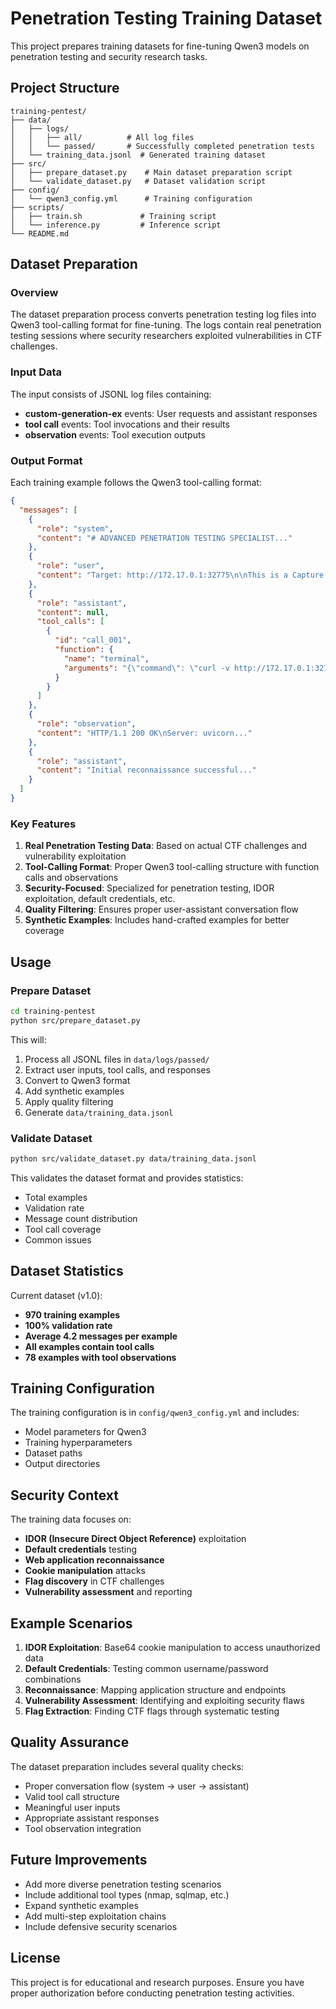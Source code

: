 # Penetration Testing Training Dataset

This project prepares training datasets for fine-tuning Qwen3 models on penetration testing and security research tasks.

## Project Structure

```
training-pentest/
├── data/
│   ├── logs/
│   │   ├── all/          # All log files
│   │   └── passed/       # Successfully completed penetration tests
│   └── training_data.jsonl  # Generated training dataset
├── src/
│   ├── prepare_dataset.py    # Main dataset preparation script
│   └── validate_dataset.py   # Dataset validation script
├── config/
│   └── qwen3_config.yml      # Training configuration
├── scripts/
│   ├── train.sh             # Training script
│   └── inference.py         # Inference script
└── README.md
```

## Dataset Preparation

### Overview

The dataset preparation process converts penetration testing log files into Qwen3 tool-calling format for fine-tuning. The logs contain real penetration testing sessions where security researchers exploited vulnerabilities in CTF challenges.

### Input Data

The input consists of JSONL log files containing:
- **custom-generation-ex** events: User requests and assistant responses
- **tool call** events: Tool invocations and their results
- **observation** events: Tool execution outputs

### Output Format

Each training example follows the Qwen3 tool-calling format:

```json
{
  "messages": [
    {
      "role": "system",
      "content": "# ADVANCED PENETRATION TESTING SPECIALIST..."
    },
    {
      "role": "user", 
      "content": "Target: http://172.17.0.1:32775\n\nThis is a Capture The Flag..."
    },
    {
      "role": "assistant",
      "content": null,
      "tool_calls": [
        {
          "id": "call_001",
          "function": {
            "name": "terminal",
            "arguments": "{\"command\": \"curl -v http://172.17.0.1:32775/\"}"
          }
        }
      ]
    },
    {
      "role": "observation",
      "content": "HTTP/1.1 200 OK\nServer: uvicorn..."
    },
    {
      "role": "assistant",
      "content": "Initial reconnaissance successful..."
    }
  ]
}
```

### Key Features

1. **Real Penetration Testing Data**: Based on actual CTF challenges and vulnerability exploitation
2. **Tool-Calling Format**: Proper Qwen3 tool-calling structure with function calls and observations
3. **Security-Focused**: Specialized for penetration testing, IDOR exploitation, default credentials, etc.
4. **Quality Filtering**: Ensures proper user-assistant conversation flow
5. **Synthetic Examples**: Includes hand-crafted examples for better coverage

## Usage

### Prepare Dataset

```bash
cd training-pentest
python src/prepare_dataset.py
```

This will:
1. Process all JSONL files in `data/logs/passed/`
2. Extract user inputs, tool calls, and responses
3. Convert to Qwen3 format
4. Add synthetic examples
5. Apply quality filtering
6. Generate `data/training_data.jsonl`

### Validate Dataset

```bash
python src/validate_dataset.py data/training_data.jsonl
```

This validates the dataset format and provides statistics:
- Total examples
- Validation rate
- Message count distribution
- Tool call coverage
- Common issues

## Dataset Statistics

Current dataset (v1.0):
- **970 training examples**
- **100% validation rate**
- **Average 4.2 messages per example**
- **All examples contain tool calls**
- **78 examples with tool observations**

## Training Configuration

The training configuration is in `config/qwen3_config.yml` and includes:
- Model parameters for Qwen3
- Training hyperparameters
- Dataset paths
- Output directories

## Security Context

The training data focuses on:
- **IDOR (Insecure Direct Object Reference)** exploitation
- **Default credentials** testing
- **Web application reconnaissance**
- **Cookie manipulation** attacks
- **Flag discovery** in CTF challenges
- **Vulnerability assessment** and reporting

## Example Scenarios

1. **IDOR Exploitation**: Base64 cookie manipulation to access unauthorized data
2. **Default Credentials**: Testing common username/password combinations
3. **Reconnaissance**: Mapping application structure and endpoints
4. **Vulnerability Assessment**: Identifying and exploiting security flaws
5. **Flag Extraction**: Finding CTF flags through systematic testing

## Quality Assurance

The dataset preparation includes several quality checks:
- Proper conversation flow (system → user → assistant)
- Valid tool call structure
- Meaningful user inputs
- Appropriate assistant responses
- Tool observation integration

## Future Improvements

- Add more diverse penetration testing scenarios
- Include additional tool types (nmap, sqlmap, etc.)
- Expand synthetic examples
- Add multi-step exploitation chains
- Include defensive security scenarios

## License

This project is for educational and research purposes. Ensure you have proper authorization before conducting penetration testing activities.
